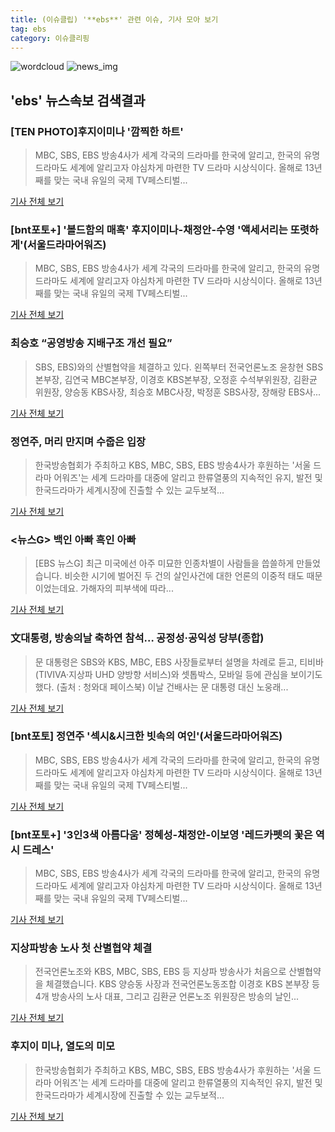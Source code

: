 ```yaml
---
title: (이슈클립) '**ebs**' 관련 이슈, 기사 모아 보기
tag: ebs
category: 이슈클리핑
---
```

![wordcloud](https://s3.ap-northeast-2.amazonaws.com/lyrics101-wordcloud/2018-09-03-1535979298.png)
![news_img](https://user-images.githubusercontent.com/42597476/44507050-1206f400-a6e4-11e8-8d98-7ffbfebb353f.png)
## **'**ebs**'** 뉴스속보 검색결과
### [TEN PHOTO]후지이미나 '깜찍한 하트'

>MBC, SBS, EBS 방송4사가 세계 각국의 드라마를 한국에 알리고, 한국의 유명 드라마도 세계에 알리고자 야심차게 마련한 TV 드라마 시상식이다. 올해로 13년째를 맞는 국내 유일의 국제 TV페스티벌...

<a href="http://www.tenasia.co.kr/archives/1560898" target="_blank">기사 전체 보기</a>

### [bnt포토+] '볼드함의 매혹' 후지이미나-채정안-수영 '액세서리는 또렷하게'(서울드라마어워즈)

>MBC, SBS, EBS 방송4사가 세계 각국의 드라마를 한국에 알리고, 한국의 유명 드라마도 세계에 알리고자 야심차게 마련한 TV 드라마 시상식이다. 올해로 13년째를 맞는 국내 유일의 국제 TV페스티벌...

<a href="http://bntnews.hankyung.com/apps/news?popup=0&nid=04&c1=04&c2=04&c3=00&nkey=201809032150223&mode=sub_view" target="_blank">기사 전체 보기</a>

### 최승호 “공영방송 지배구조 개선 필요”

>SBS, EBS)와의 산별협약을 체결하고 있다. 왼쪽부터 전국언론노조 윤창현 SBS본부장, 김연국 MBC본부장, 이경호 KBS본부장, 오정훈 수석부위원장, 김환균 위원장, 양승동 KBS사장, 최승호 MBC사장, 박정훈 SBS사장, 장해랑 EBS사...

<a href="http://www.segye.com/content/html/2018/09/03/20180903006473.html?OutUrl=naver" target="_blank">기사 전체 보기</a>

### 정연주, 머리 만지며 수줍은 입장

>한국방송협회가 주최하고 KBS, MBC, SBS, EBS 방송4사가 후원하는 '서울 드라마 어워즈'는 세계 드라마를 대중에 알리고 한류열풍의 지속적인 유지, 발전 및 한국드라마가 세계시장에 진출할 수 있는 교두보적...

<a href="http://sports.hankooki.com/lpage/entv/201809/sp20180903184856136730.htm" target="_blank">기사 전체 보기</a>

### <뉴스G> 백인 아빠 흑인 아빠

>[EBS 뉴스G] 최근 미국에선 아주 미묘한 인종차별이 사람들을 씁쓸하게 만들었습니다.  비슷한 시기에 벌어진 두 건의 살인사건에 대한 언론의 이중적 태도 때문이었는데요. 가해자의 피부색에 따라...

<a href="http://news.**ebs**.co.kr/ebsnews/allView/10946239/H" target="_blank">기사 전체 보기</a>

### 文대통령, 방송의날 축하연 참석… 공정성·공익성 당부(종합)

>문 대통령은 SBS와 KBS, MBC, EBS 사장들로부터 설명을 차례로 듣고, 티비바(TIVIVA·지상파 UHD 양방향 서비스)와 셋톱박스, 모바일 등에 관심을 보이기도 했다. (출처 : 청와대 페이스북) 이날 건배사는 문 대통령 대신 노웅래...

<a href="http://news1.kr/articles/?3416304" target="_blank">기사 전체 보기</a>

### [bnt포토] 정연주 '섹시&시크한 빗속의 여인'(서울드라마어워즈)

>MBC, SBS, EBS 방송4사가 세계 각국의 드라마를 한국에 알리고, 한국의 유명 드라마도 세계에 알리고자 야심차게 마련한 TV 드라마 시상식이다. 올해로 13년째를 맞는 국내 유일의 국제 TV페스티벌...

<a href="http://bntnews.hankyung.com/apps/news?popup=0&nid=04&c1=04&c2=04&c3=00&nkey=201809032152303&mode=sub_view" target="_blank">기사 전체 보기</a>

### [bnt포토+] '3인3색 아름다움' 정혜성-채정안-이보영 '레드카펫의 꽃은 역시 드레스'

>MBC, SBS, EBS 방송4사가 세계 각국의 드라마를 한국에 알리고, 한국의 유명 드라마도 세계에 알리고자 야심차게 마련한 TV 드라마 시상식이다. 올해로 13년째를 맞는 국내 유일의 국제 TV페스티벌...

<a href="http://bntnews.hankyung.com/apps/news?popup=0&nid=04&c1=04&c2=04&c3=00&nkey=201809032147513&mode=sub_view" target="_blank">기사 전체 보기</a>

### 지상파방송 노사 첫 산별협약 체결

>전국언론노조와 KBS, MBC, SBS, EBS 등 지상파 방송사가 처음으로 산별협약을 체결했습니다. KBS 양승동 사장과 전국언론노동조합 이경호 KBS 본부장 등 4개 방송사의 노사 대표, 그리고 김환균 언론노조 위원장은 방송의 날인...

<a href="http://news.kbs.co.kr/news/view.do?ncd=4033153&ref=A" target="_blank">기사 전체 보기</a>

### 후지이 미나, 열도의 미모

>한국방송협회가 주최하고 KBS, MBC, SBS, EBS 방송4사가 후원하는 '서울 드라마 어워즈'는 세계 드라마를 대중에 알리고 한류열풍의 지속적인 유지, 발전 및 한국드라마가 세계시장에 진출할 수 있는 교두보적...

<a href="http://sports.hankooki.com/lpage/entv/201809/sp20180903184836136730.htm" target="_blank">기사 전체 보기</a>


